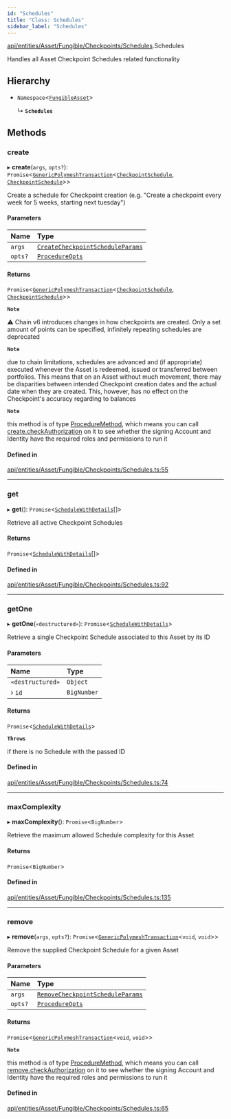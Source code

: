```yaml
---
id: "Schedules"
title: "Class: Schedules"
sidebar_label: "Schedules"
---
```


[api/entities/Asset/Fungible/Checkpoints/Schedules](../../../../../../../modules/API/Entities/Asset/Fungible/Checkpoints/Schedules/Schedules.md).Schedules

Handles all Asset Checkpoint Schedules related functionality

## Hierarchy

- `Namespace`\<[`FungibleAsset`](../../FungibleAsset.md)\>

  ↳ **`Schedules`**

## Methods

### create

▸ **create**(`args`, `opts?`): `Promise`\<[`GenericPolymeshTransaction`](../../../../../../../modules/API/Procedures/Types/Types.md#genericpolymeshtransaction)\<[`CheckpointSchedule`](../../../../CheckpointSchedule/CheckpointSchedule.md), [`CheckpointSchedule`](../../../../CheckpointSchedule/CheckpointSchedule.md)\>\>

Create a schedule for Checkpoint creation (e.g. "Create a checkpoint every week for 5 weeks, starting next tuesday")

#### Parameters

| Name | Type |
| :------ | :------ |
| `args` | [`CreateCheckpointScheduleParams`](../../../../../../../interfaces/API/Procedures/Types/CreateCheckpointScheduleParams/CreateCheckpointScheduleParams.md) |
| `opts?` | [`ProcedureOpts`](../../../../../../../interfaces/API/Procedures/Types/ProcedureOpts/ProcedureOpts.md) |

#### Returns

`Promise`\<[`GenericPolymeshTransaction`](../../../../../../../modules/API/Procedures/Types/Types.md#genericpolymeshtransaction)\<[`CheckpointSchedule`](../../../../CheckpointSchedule/CheckpointSchedule.md), [`CheckpointSchedule`](../../../../CheckpointSchedule/CheckpointSchedule.md)\>\>

**`Note`**

⚠️ Chain v6 introduces changes in how checkpoints are created. Only a set amount of points can be specified, infinitely repeating schedules are deprecated

**`Note`**

due to chain limitations, schedules are advanced and (if appropriate) executed whenever the Asset is
  redeemed, issued or transferred between portfolios. This means that on an Asset without much movement, there may be disparities between intended Checkpoint creation dates
  and the actual date when they are created. This, however, has no effect on the Checkpoint's accuracy regarding to balances

**`Note`**

this method is of type [ProcedureMethod](../../../../../../../interfaces/API/Procedures/Types/ProcedureMethod/ProcedureMethod.md), which means you can call [create.checkAuthorization](../../../../../../../interfaces/API/Procedures/Types/ProcedureMethod/ProcedureMethod.md#checkauthorization)
  on it to see whether the signing Account and Identity have the required roles and permissions to run it

#### Defined in

[api/entities/Asset/Fungible/Checkpoints/Schedules.ts:55](https://github.com/PolymeshAssociation/polymesh-sdk/blob/c8da9dfce/src/api/entities/Asset/Fungible/Checkpoints/Schedules.ts#L55)

___

### get

▸ **get**(): `Promise`\<[`ScheduleWithDetails`](../../../../../../../interfaces/API/Entities/Types/ScheduleWithDetails/ScheduleWithDetails.md)[]\>

Retrieve all active Checkpoint Schedules

#### Returns

`Promise`\<[`ScheduleWithDetails`](../../../../../../../interfaces/API/Entities/Types/ScheduleWithDetails/ScheduleWithDetails.md)[]\>

#### Defined in

[api/entities/Asset/Fungible/Checkpoints/Schedules.ts:92](https://github.com/PolymeshAssociation/polymesh-sdk/blob/c8da9dfce/src/api/entities/Asset/Fungible/Checkpoints/Schedules.ts#L92)

___

### getOne

▸ **getOne**(`«destructured»`): `Promise`\<[`ScheduleWithDetails`](../../../../../../../interfaces/API/Entities/Types/ScheduleWithDetails/ScheduleWithDetails.md)\>

Retrieve a single Checkpoint Schedule associated to this Asset by its ID

#### Parameters

| Name | Type |
| :------ | :------ |
| `«destructured»` | `Object` |
| › `id` | `BigNumber` |

#### Returns

`Promise`\<[`ScheduleWithDetails`](../../../../../../../interfaces/API/Entities/Types/ScheduleWithDetails/ScheduleWithDetails.md)\>

**`Throws`**

if there is no Schedule with the passed ID

#### Defined in

[api/entities/Asset/Fungible/Checkpoints/Schedules.ts:74](https://github.com/PolymeshAssociation/polymesh-sdk/blob/c8da9dfce/src/api/entities/Asset/Fungible/Checkpoints/Schedules.ts#L74)

___

### maxComplexity

▸ **maxComplexity**(): `Promise`\<`BigNumber`\>

Retrieve the maximum allowed Schedule complexity for this Asset

#### Returns

`Promise`\<`BigNumber`\>

#### Defined in

[api/entities/Asset/Fungible/Checkpoints/Schedules.ts:135](https://github.com/PolymeshAssociation/polymesh-sdk/blob/c8da9dfce/src/api/entities/Asset/Fungible/Checkpoints/Schedules.ts#L135)

___

### remove

▸ **remove**(`args`, `opts?`): `Promise`\<[`GenericPolymeshTransaction`](../../../../../../../modules/API/Procedures/Types/Types.md#genericpolymeshtransaction)\<`void`, `void`\>\>

Remove the supplied Checkpoint Schedule for a given Asset

#### Parameters

| Name | Type |
| :------ | :------ |
| `args` | [`RemoveCheckpointScheduleParams`](../../../../../../../interfaces/API/Procedures/Types/RemoveCheckpointScheduleParams/RemoveCheckpointScheduleParams.md) |
| `opts?` | [`ProcedureOpts`](../../../../../../../interfaces/API/Procedures/Types/ProcedureOpts/ProcedureOpts.md) |

#### Returns

`Promise`\<[`GenericPolymeshTransaction`](../../../../../../../modules/API/Procedures/Types/Types.md#genericpolymeshtransaction)\<`void`, `void`\>\>

**`Note`**

this method is of type [ProcedureMethod](../../../../../../../interfaces/API/Procedures/Types/ProcedureMethod/ProcedureMethod.md), which means you can call [remove.checkAuthorization](../../../../../../../interfaces/API/Procedures/Types/ProcedureMethod/ProcedureMethod.md#checkauthorization)
  on it to see whether the signing Account and Identity have the required roles and permissions to run it

#### Defined in

[api/entities/Asset/Fungible/Checkpoints/Schedules.ts:65](https://github.com/PolymeshAssociation/polymesh-sdk/blob/c8da9dfce/src/api/entities/Asset/Fungible/Checkpoints/Schedules.ts#L65)
